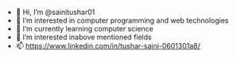 - 👋 Hi, I’m @sainitushar01
- 👀 I’m interested in computer programming and web technologies
- 🌱 I’m currently learning computer science
- 💞️ I’m  interested inabove mentioned fields
- 📫 https://www.linkedin.com/in/tushar-saini-0601301a8/

<!---
sainitushar01/sainitushar01 is a ✨ special ✨ repository because its `README.md` (this file) appears on your GitHub profile.
You can click the Preview link to take a look at your changes.
--->
